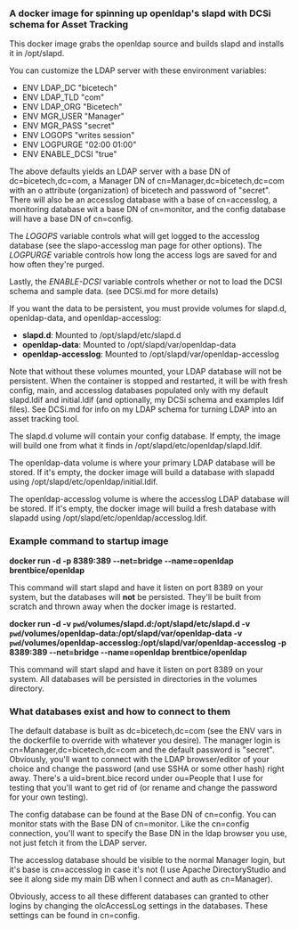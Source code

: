 
### A docker image for spinning up openldap's slapd with DCSi schema for Asset Tracking

This docker image grabs the openldap source and builds slapd and
installs it in /opt/slapd. 

You can customize the LDAP server with these environment variables:
- ENV LDAP_DC	"bicetech"
- ENV LDAP_TLD	"com"
- ENV LDAP_ORG	"Bicetech"
- ENV MGR_USER	"Manager"
- ENV MGR_PASS	"secret"
- ENV LOGOPS	"writes session"
- ENV LOGPURGE	"02:00 01:00"
- ENV ENABLE_DCSI	"true"

The above defaults yields an LDAP server with a base DN of
dc=bicetech,dc=com, a Manager DN of cn=Manager,dc=bicetech,dc=com
with an o attribute (organization) of bicetech and password of
"secret". There will also be an accesslog database with a base of
cn=accesslog, a monitoring database wit a base DN of cn=monitor,
and the config database will have a base DN of cn=config.

The *LOGOPS* variable controls what will get logged
to the accesslog database (see the slapo-accesslog man page for
other options). The *LOGPURGE* variable controls how long the
access logs are saved for and how often they're purged.

Lastly, the *ENABLE-DCSI* variable controls whether or not to load
the DCSI schema and sample data. (see DCSi.md for more details)

If you want the data to be persistent, you must provide volumes for
slapd.d, openldap-data, and openldap-accesslog:

- **slapd.d**: Mounted to /opt/slapd/etc/slapd.d
- **openldap-data**: Mounted to /opt/slapd/var/openldap-data
- **openldap-accesslog**: Mounted to /opt/slapd/var/openldap-accesslog

Note that without these volumes mounted, your LDAP database will not
be persistent. When the container is stopped and restarted, it will be
with fresh config, main, and accesslog databases populated only with
my default slapd.ldif and initial.ldif (and optionally, my DCSi
schema and examples ldif files). See DCSi.md for info on my
LDAP schema for turning LDAP into an asset tracking tool.

The slapd.d volume will contain your config database. If empty, the image
will build one from what it finds in /opt/slapd/etc/openldap/slapd.ldif.

The openldap-data volume is where your primary LDAP database
will be stored. If it's empty, the docker image will build a
database with slapadd using /opt/slapd/etc/openldap/initial.ldif.

The openldap-accesslog volume is where the accesslog LDAP database will
be stored. If it's empty, the docker image will build a fresh database
with slapadd using /opt/slapd/etc/openldap/accesslog.ldif.

### Example command to startup image

**docker run -d -p 8389:389 --net=bridge --name=openldap brentbice/openldap**

This command will start slapd and have it listen on port 8389 on your system,
but the databases will **not** be persisted. They'll be built from scratch
and thrown away when the docker image is restarted.

**docker run -d -v `pwd`/volumes/slapd.d:/opt/slapd/etc/slapd.d -v `pwd`/volumes/openldap-data:/opt/slapd/var/openldap-data -v `pwd`/volumes/openldap-accesslog:/opt/slapd/var/openldap-accesslog -p 8389:389 --net=bridge --name=openldap brentbice/openldap**

This command will start slapd and have it listen on port 8389 on your system.
All databases will be persisted in directories in the volumes directory.

### What databases exist and how to connect to them

The default database is built as dc=bicetech,dc=com (see the ENV vars
in the dockerfile to override with whatever you desire). The manager login
is cn=Manager,dc=bicetech,dc=com and the default password is "secret".
Obviously, you'll want to connect with the LDAP browser/editor of your choice
and change the password (and use SSHA or some other hash) right away.
There's a uid=brent.bice record under ou=People that I use for testing
that you'll want to get rid of (or rename and change the password for your
own testing).

The config database can be found at the Base DN of cn=config.
You can monitor stats with the Base DN of cn=monitor. Like the cn=config
connection, you'll want to specify the Base DN in the ldap browser you
use, not just fetch it from the LDAP server.

The accesslog database should be visible to the normal Manager login,
but it's base is cn=accesslog in case it's not (I use Apache
DirectoryStudio and see it along side my main DB when I connect and
auth as cn=Manager).

Obviously, access to all these different databases can granted to other
logins by changing the olcAccessLog settings in the databases. These
settings can be found in cn=config.

